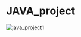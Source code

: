 # JAVA_project

![java_project1](https://user-images.githubusercontent.com/43206047/89617491-3ce4b580-d8c5-11ea-81ea-89ea8b8a0357.PNG)
